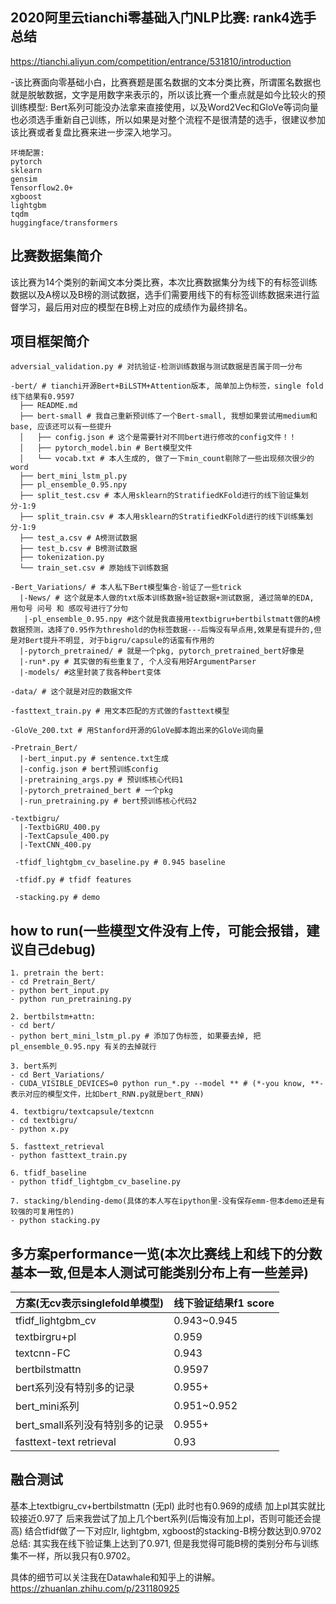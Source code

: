 ## 2020阿里云tianchi零基础入门NLP比赛: rank4选手总结
https://tianchi.aliyun.com/competition/entrance/531810/introduction

-该比赛面向零基础小白，比赛赛题是匿名数据的文本分类比赛，所谓匿名数据也就是脱敏数据，文字是用数字来表示的，所以该比赛一个重点就是如今比较火的预训练模型: Bert系列可能没办法拿来直接使用，以及Word2Vec和GloVe等词向量也必须选手重新自己训练，所以如果是对整个流程不是很清楚的选手，很建议参加该比赛或者复盘比赛来进一步深入地学习。

```
环境配置:
pytorch
sklearn
gensim
Tensorflow2.0+
xgboost
lightgbm
tqdm
huggingface/transformers
```

## 比赛数据集简介
该比赛为14个类别的新闻文本分类比赛，本次比赛数据集分为线下的有标签训练数据以及A榜以及B榜的测试数据，选手们需要用线下的有标签训练数据来进行监督学习，最后用对应的模型在B榜上对应的成绩作为最终排名。

## 项目框架简介

```
adversial_validation.py # 对抗验证-检测训练数据与测试数据是否属于同一分布

-bert/ # tianchi开源Bert+BiLSTM+Attention版本, 简单加上伪标签，single fold线下结果有0.9597
  ├── README.md
  ├── bert-small # 我自己重新预训练了一个Bert-small, 我想如果尝试用medium和base, 应该还可以有一些提升
  │   ├── config.json # 这个是需要针对不同bert进行修改的config文件！！
  │   ├── pytorch_model.bin # Bert模型文件
  │   └── vocab.txt # 本人生成的, 做了一下min_count剔除了一些出现频次很少的word
  ├── bert_mini_lstm_pl.py
  ├── pl_ensemble_0.95.npy
  ├── split_test.csv # 本人用sklearn的StratifiedKFold进行的线下验证集划分-1:9
  ├── split_train.csv # 本人用sklearn的StratifiedKFold进行的线下训练集划分-1:9
  ├── test_a.csv # A榜测试数据
  ├── test_b.csv # B榜测试数据
  ├── tokenization.py 
  └── train_set.csv # 原始线下训练数据

-Bert_Variations/ # 本人私下Bert模型集合-验证了一些trick
  |-News/ # 这个就是本人做的txt版本训练数据+验证数据+测试数据, 通过简单的EDA, 用句号 问号 和 感叹号进行了分句
   |-pl_ensemble_0.95.npy #这个就是我直接用textbigru+bertbilstmatt做的A榜数据预测，选择了0.95作为threshold的伪标签数据---后悔没有早点用,效果是有提升的,但是对Bert提升不明显, 对于bigru/capsule的话蛮有作用的
  |-pytorch_pretrained/ # 就是一个pkg, pytorch_pretrained_bert好像是
  |-run*.py # 其实做的有些重复了, 个人没有用好ArgumentParser
  |-models/ #这里封装了我各种bert变体
  
-data/ # 这个就是对应的数据文件

-fasttext_train.py # 用文本匹配的方式做的fasttext模型

-GloVe_200.txt # 用Stanford开源的GloVe脚本跑出来的GloVe词向量

-Pretrain_Bert/ 
  |-bert_input.py # sentence.txt生成
  |-config.json # bert预训练config
  |-pretraining_args.py # 预训练核心代码1
  |-pytorch_pretrained_bert # 一个pkg
  |-run_pretraining.py # bert预训练核心代码2
  
-textbigru/
  |-TextbiGRU_400.py
  |-TextCapsule_400.py
  |-TextCNN_400.py
  
 -tfidf_lightgbm_cv_baseline.py # 0.945 baseline
 
 -tfidf.py # tfidf features
   
 -stacking.py # demo 
```

## how to run(一些模型文件没有上传，可能会报错，建议自己debug)
```
1. pretrain the bert: 
- cd Pretrain_Bert/
- python bert_input.py
- python run_pretraining.py

2. bertbilstm+attn:
- cd bert/
- python bert_mini_lstm_pl.py # 添加了伪标签, 如果要去掉, 把pl_ensemble_0.95.npy 有关的去掉就行

3. bert系列
- cd Bert_Variations/
- CUDA_VISIBLE_DEVICES=0 python run_*.py --model ** # (*-you know, **-表示对应的模型文件，比如bert_RNN.py就是bert_RNN)

4. textbigru/textcapsule/textcnn 
- cd textbigru/
- python x.py

5. fasttext_retrieval
- python fasttext_train.py

6. tfidf_baseline
- python tfidf_lightgbm_cv_baseline.py

7. stacking/blending-demo(具体的本人写在ipython里-没有保存emm-但本demo还是有较强的可复用性的)
- python stacking.py

```
## 多方案performance一览(本次比赛线上和线下的分数基本一致,但是本人测试可能类别分布上有一些差异)
|方案(无cv表示singlefold单模型)|线下验证结果f1 score|
|---|---|
|tfidf_lightgbm_cv|0.943~0.945|
|textbirgru+pl|0.959|
|textcnn-FC|0.943|
|bertbilstmattn|0.9597|
|bert系列没有特别多的记录|0.955+|
|bert_mini系列|0.951~0.952|
|bert_small系列没有特别多的记录|0.955+|
|fasttext-text retrieval|0.93|

## 融合测试
基本上textbigru_cv+bertbilstmattn (无pl) 此时也有0.969的成绩
加上pl其实就比较接近0.97了
后来我尝试了加上几个bert系列(后悔没有加上pl，否则可能还会提高) 结合tfidf做了一下对应lr, lightgbm, xgboost的stacking-B榜分数达到0.9702
总结: 其实我在线下验证集上达到了0.971, 但是我觉得可能B榜的类别分布与训练集不一样，所以我只有0.9702。

具体的细节可以关注我在Datawhale和知乎上的讲解。
https://zhuanlan.zhihu.com/p/231180925

